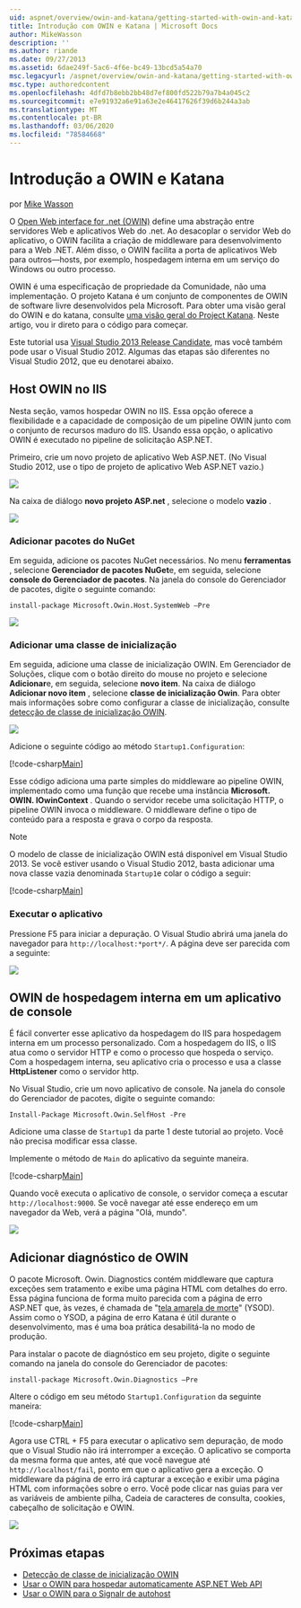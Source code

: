 ```yaml
---
uid: aspnet/overview/owin-and-katana/getting-started-with-owin-and-katana
title: Introdução com OWIN e Katana | Microsoft Docs
author: MikeWasson
description: ''
ms.author: riande
ms.date: 09/27/2013
ms.assetid: 6dae249f-5ac6-4f6e-bc49-13bcd5a54a70
msc.legacyurl: /aspnet/overview/owin-and-katana/getting-started-with-owin-and-katana
msc.type: authoredcontent
ms.openlocfilehash: 4dfd7b8ebb2bb48d7ef800fd522b79a7b4a045c2
ms.sourcegitcommit: e7e91932a6e91a63e2e46417626f39d6b244a3ab
ms.translationtype: MT
ms.contentlocale: pt-BR
ms.lasthandoff: 03/06/2020
ms.locfileid: "78584668"
---
```

# <a name="getting-started-with-owin-and-katana"></a>Introdução a OWIN e Katana

por [Mike Wasson](https://github.com/MikeWasson)

O [Open Web interface for .net (OWIN)](http://owin.org/) define uma abstração entre servidores Web e aplicativos Web do .net. Ao desacoplar o servidor Web do aplicativo, o OWIN facilita a criação de middleware para desenvolvimento para a Web .NET. Além disso, o OWIN facilita a porta de aplicativos Web para outros&#8212;hosts, por exemplo, hospedagem interna em um serviço do Windows ou outro processo.

OWIN é uma especificação de propriedade da Comunidade, não uma implementação. O projeto Katana é um conjunto de componentes de OWIN de software livre desenvolvidos pela Microsoft. Para obter uma visão geral do OWIN e do katana, consulte [uma visão geral do Project Katana](an-overview-of-project-katana.md). Neste artigo, vou ir direto para o código para começar.

Este tutorial usa [Visual Studio 2013 Release Candidate](https://go.microsoft.com/fwlink/?LinkId=306566), mas você também pode usar o Visual Studio 2012. Algumas das etapas são diferentes no Visual Studio 2012, que eu denotarei abaixo.

## <a name="host-owin-in-iis"></a>Host OWIN no IIS

Nesta seção, vamos hospedar OWIN no IIS. Essa opção oferece a flexibilidade e a capacidade de composição de um pipeline OWIN junto com o conjunto de recursos maduro do IIS. Usando essa opção, o aplicativo OWIN é executado no pipeline de solicitação ASP.NET.

Primeiro, crie um novo projeto de aplicativo Web ASP.NET. (No Visual Studio 2012, use o tipo de projeto de aplicativo Web ASP.NET vazio.)

![](getting-started-with-owin-and-katana/_static/image1.png)

Na caixa de diálogo **novo projeto ASP.net** , selecione o modelo **vazio** .

![](getting-started-with-owin-and-katana/_static/image2.png)

### <a name="add-nuget-packages"></a>Adicionar pacotes do NuGet

Em seguida, adicione os pacotes NuGet necessários. No menu **ferramentas** , selecione **Gerenciador de pacotes NuGet**e, em seguida, selecione **console do Gerenciador de pacotes**. Na janela do console do Gerenciador de pacotes, digite o seguinte comando:

`install-package Microsoft.Owin.Host.SystemWeb –Pre`

![](getting-started-with-owin-and-katana/_static/image3.png)

### <a name="add-a-startup-class"></a>Adicionar uma classe de inicialização

Em seguida, adicione uma classe de inicialização OWIN. Em Gerenciador de Soluções, clique com o botão direito do mouse no projeto e selecione **Adicionar**e, em seguida, selecione **novo item**. Na caixa de diálogo **Adicionar novo item** , selecione **classe de inicialização Owin**. Para obter mais informações sobre como configurar a classe de inicialização, consulte [detecção de classe de inicialização OWIN](owin-startup-class-detection.md).

![](getting-started-with-owin-and-katana/_static/image4.png)

Adicione o seguinte código ao método `Startup1.Configuration`:

[!code-csharp[Main](getting-started-with-owin-and-katana/samples/sample1.cs?highlight=3)]

Esse código adiciona uma parte simples do middleware ao pipeline OWIN, implementado como uma função que recebe uma instância **Microsoft. OWIN. IOwinContext** . Quando o servidor recebe uma solicitação HTTP, o pipeline OWIN invoca o middleware. O middleware define o tipo de conteúdo para a resposta e grava o corpo da resposta.

> [!NOTE]
> O modelo de classe de inicialização OWIN está disponível em Visual Studio 2013. Se você estiver usando o Visual Studio 2012, basta adicionar uma nova classe vazia denominada `Startup1`e colar o código a seguir:

[!code-csharp[Main](getting-started-with-owin-and-katana/samples/sample2.cs)]

### <a name="run-the-application"></a>Executar o aplicativo

Pressione F5 para iniciar a depuração. O Visual Studio abrirá uma janela do navegador para `http://localhost:*port*/`. A página deve ser parecida com a seguinte:

![](getting-started-with-owin-and-katana/_static/image5.png)

## <a name="self-host-owin-in-a-console-application"></a>OWIN de hospedagem interna em um aplicativo de console

É fácil converter esse aplicativo da hospedagem do IIS para hospedagem interna em um processo personalizado. Com a hospedagem do IIS, o IIS atua como o servidor HTTP e como o processo que hospeda o serviço. Com a hospedagem interna, seu aplicativo cria o processo e usa a classe **HttpListener** como o servidor http.

No Visual Studio, crie um novo aplicativo de console. Na janela do console do Gerenciador de pacotes, digite o seguinte comando:

`Install-Package Microsoft.Owin.SelfHost -Pre`

Adicione uma classe de `Startup1` da parte 1 deste tutorial ao projeto. Você não precisa modificar essa classe.

Implemente o método de `Main` do aplicativo da seguinte maneira.

[!code-csharp[Main](getting-started-with-owin-and-katana/samples/sample3.cs)]

Quando você executa o aplicativo de console, o servidor começa a escutar `http://localhost:9000`. Se você navegar até esse endereço em um navegador da Web, verá a página "Olá, mundo".

![](getting-started-with-owin-and-katana/_static/image6.png)

## <a name="add-owin-diagnostics"></a>Adicionar diagnóstico de OWIN

O pacote Microsoft. Owin. Diagnostics contém middleware que captura exceções sem tratamento e exibe uma página HTML com detalhes do erro. Essa página funciona de forma muito parecida com a página de erro ASP.NET que, às vezes, é chamada de "[tela amarela de morte](http://en.wikipedia.org/wiki/Yellow_Screen_of_Death#Yellow)" (YSOD). Assim como o YSOD, a página de erro Katana é útil durante o desenvolvimento, mas é uma boa prática desabilitá-la no modo de produção.

Para instalar o pacote de diagnóstico em seu projeto, digite o seguinte comando na janela do console do Gerenciador de pacotes:

`install-package Microsoft.Owin.Diagnostics –Pre`

Altere o código em seu método `Startup1.Configuration` da seguinte maneira:

[!code-csharp[Main](getting-started-with-owin-and-katana/samples/sample4.cs?highlight=4,9-12)]

Agora use CTRL + F5 para executar o aplicativo sem depuração, de modo que o Visual Studio não irá interromper a exceção. O aplicativo se comporta da mesma forma que antes, até que você navegue até `http://localhost/fail`, ponto em que o aplicativo gera a exceção. O middleware da página de erro irá capturar a exceção e exibir uma página HTML com informações sobre o erro. Você pode clicar nas guias para ver as variáveis de ambiente pilha, Cadeia de caracteres de consulta, cookies, cabeçalho de solicitação e OWIN.

![](getting-started-with-owin-and-katana/_static/image7.png)

## <a name="next-steps"></a>Próximas etapas

- [Detecção de classe de inicialização OWIN](owin-startup-class-detection.md)
- [Usar o OWIN para hospedar automaticamente ASP.NET Web API](../../../web-api/overview/hosting-aspnet-web-api/use-owin-to-self-host-web-api.md)
- [Usar o OWIN para o Signalr de autohost](../../../signalr/overview/deployment/tutorial-signalr-self-host.md)
